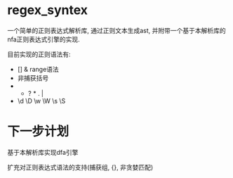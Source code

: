 # regex_syntex
一个简单的正则表达式解析库, 通过正则文本生成ast, 并附带一个基于本解析库的nfa正则表达式引擎的实现.

目前实现的正则语法有:
* [] & range语法
* 非捕获括号
* + ? * . |
* \d \D \w \W \s \S


# 下一步计划
基于本解析库实现dfa引擎

扩充对正则表达式语法的支持(捕获组, {}, 非贪婪匹配)
